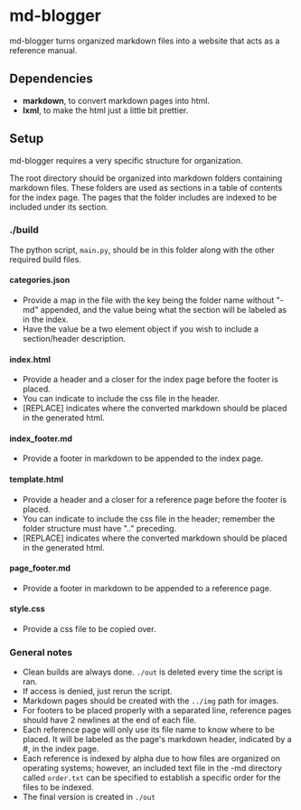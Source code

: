 # md-blogger
md-blogger turns organized markdown files into a website that acts as a
reference manual.

## Dependencies
- **markdown**, to convert markdown pages into html.
- **lxml**, to make the html just a little bit prettier.

## Setup
md-blogger requires a very specific structure for organization.

The root directory should be organized into markdown folders containing markdown
files. These folders are used as sections in a table of contents for the index
page. The pages that the folder includes are indexed to be included under its
section.

### ./build
The python script, ```main.py```, should be in this folder along with the other
required build files.

#### categories.json
- Provide a map in the file with the key being the folder name without "-md"
appended, and the value being what the section will be labeled as in the index.
- Have the value be a two element object if you wish to include a section/header
description.

#### index.html
- Provide a header and a closer for the index page before the footer is placed.
- You can indicate to include the css file in the header.
- [REPLACE] indicates where the converted markdown should be placed in the
generated html.

#### index_footer.md
- Provide a footer in markdown to be appended to the index page.

#### template.html
- Provide a header and a closer for a reference page before the footer is placed.
- You can indicate to include the css file in the header; remember the folder
structure must have ".." preceding.
- [REPLACE] indicates where the converted markdown should be placed in the
generated html.

#### page_footer.md
- Provide a footer in markdown to be appended to a reference page.

#### style.css
- Provide a css file to be copied over.

### General notes
- Clean builds are always done. ```./out``` is deleted every time the script is
ran.
- If access is denied, just rerun the script.
- Markdown pages should be created with the ```../img``` path for images.
- For footers to be placed properly with a separated line, reference pages
should have 2 newlines at the end of each file.
- Each reference page will only use its file name to know where to be placed. It
will be labeled as the page's markdown header, indicated by a #, in the index
page.
- Each reference is indexed by alpha due to how files are organized on operating
systems; however, an included text file in the -md directory called
```order.txt``` can be specified to establish a specific order for the files to
be indexed.
- The final version is created in ```./out```

